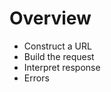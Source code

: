 # Overview #

* Construct a URL
* Build the request
* Interpret response
* Errors

[modeline]: # ( vim: set ts=2 sw=2 expandtab wrap linebreak: )
